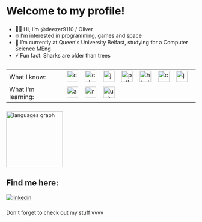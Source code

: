 <h1 align="left">Welcome to my profile!</h1>

###

- 👨‍🚀 Hi, I’m @deezer9110 / Oliver
- 🔥 I’m interested in programming, games and space
- 📖 I’m currently at Queen's University Belfast, studying for a Computer Science MEng
- ⚡ Fun fact: Sharks are older than trees

###

<table>
  <tr>
    <td>
      What I know:
    </td>
    <td>
      <img src="https://cdn.jsdelivr.net/gh/devicons/devicon/icons/cplusplus/cplusplus-original.svg" height="30" alt="c++ logo"  />
      <img width="10" />
      <img src="https://cdn.jsdelivr.net/gh/devicons/devicon/icons/csharp/csharp-original.svg" height="30" alt="csharp logo"  />
      <img width="10" />
      <img src="https://cdn.jsdelivr.net/gh/devicons/devicon/icons/java/java-original.svg" height="30" alt="java logo" />
      <img width="10" />
      <img src="https://cdn.jsdelivr.net/gh/devicons/devicon/icons/python/python-original.svg" height="30" alt="python logo" />
      <img width="10" />
      <img src="https://cdn.jsdelivr.net/gh/devicons/devicon/icons/html5/html5-original.svg" height="30" alt="html5 logo"  />
      <img width="10" />
      <img src="https://cdn.jsdelivr.net/gh/devicons/devicon/icons/css3/css3-original.svg" height="30" alt="css3 logo"  />      
      <img width="10" />
      <img src="https://cdn.jsdelivr.net/gh/devicons/devicon/icons/javascript/javascript-original.svg" height="30" alt="javascript logo"  />
      <img width="10" />
    </td>
  </tr>
  <tr>
    <td>
      What I'm learning:
    </td>
    <td>
      <img src="https://cdn.jsdelivr.net/gh/devicons/devicon@latest/icons/amazonwebservices/amazonwebservices-original-wordmark.svg" height="30" alt="aws logo" />
      <img width="10" />
      <img src="https://cdn.jsdelivr.net/gh/devicons/devicon/icons/react/react-original.svg" height="30" alt="react logo"  />
      <img width="10" />
      <img src="https://cdn.jsdelivr.net/gh/devicons/devicon/icons/unity/unity-original.svg" height="30" alt="unity logo"  />
      <img width="10" />
    </td>
  </tr>
</table>

###

<img src="https://github-readme-stats.vercel.app/api/top-langs?username=deezer9110&locale=en&hide_title=false&layout=compact&card_width=320&langs_count=10&theme=github_dark" height="150" alt="languages graph"  />

###

<h2>Find me here:</h2>
<a href="https://www.linkedin.com/in/oliver-d-qub40403492/"><img src="https://custom-icon-badges.demolab.com/badge/LinkedIn-0A66C2?logo=linkedin-white&logoColor=fff" alt="linkedin" /></a>

###

<div>
  <p>Don't forget to check out my stuff vvvv</p>
</div>
